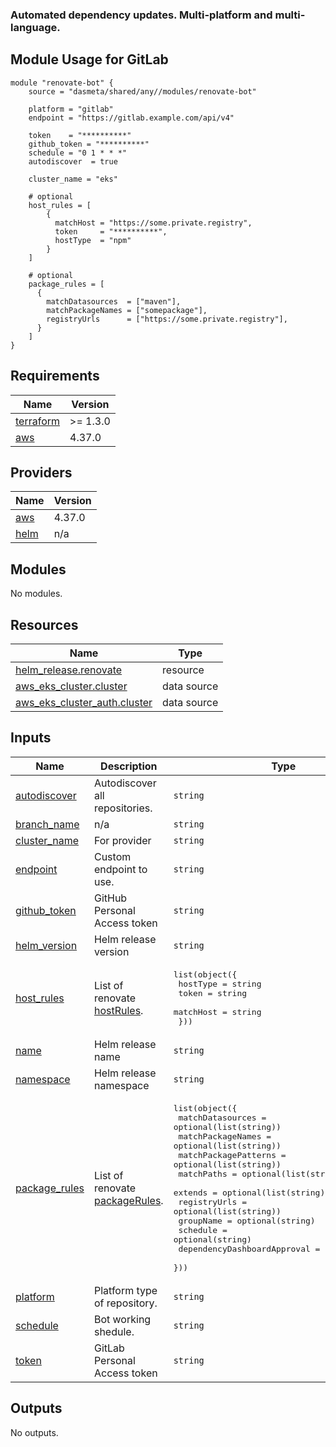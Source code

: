 ### Automated dependency updates. Multi-platform and multi-language.

## Module Usage for GitLab
```
module "renovate-bot" {
    source = "dasmeta/shared/any//modules/renovate-bot"

    platform = "gitlab"
    endpoint = "https://gitlab.example.com/api/v4"

    token    = "**********"
    github_token = "**********"
    schedule = "0 1 * * *"
    autodiscover  = true

    cluster_name = "eks"

    # optional
    host_rules = [
        {
          matchHost = "https://some.private.registry",
          token     = "**********",
          hostType  = "npm"
        }
    ]

    # optional
    package_rules = [
      {
        matchDatasources  = ["maven"],
        matchPackageNames = ["somepackage"],
        registryUrls      = ["https://some.private.registry"],
      }
    ]
}
```
<!-- BEGINNING OF PRE-COMMIT-TERRAFORM DOCS HOOK -->
## Requirements

| Name | Version |
|------|---------|
| <a name="requirement_terraform"></a> [terraform](#requirement\_terraform) | >= 1.3.0 |
| <a name="requirement_aws"></a> [aws](#requirement\_aws) | 4.37.0 |

## Providers

| Name | Version |
|------|---------|
| <a name="provider_aws"></a> [aws](#provider\_aws) | 4.37.0 |
| <a name="provider_helm"></a> [helm](#provider\_helm) | n/a |

## Modules

No modules.

## Resources

| Name | Type |
|------|------|
| [helm_release.renovate](https://registry.terraform.io/providers/hashicorp/helm/latest/docs/resources/release) | resource |
| [aws_eks_cluster.cluster](https://registry.terraform.io/providers/hashicorp/aws/4.37.0/docs/data-sources/eks_cluster) | data source |
| [aws_eks_cluster_auth.cluster](https://registry.terraform.io/providers/hashicorp/aws/4.37.0/docs/data-sources/eks_cluster_auth) | data source |

## Inputs

| Name | Description | Type | Default | Required |
|------|-------------|------|---------|:--------:|
| <a name="input_autodiscover"></a> [autodiscover](#input\_autodiscover) | Autodiscover all repositories. | `string` | `true` | no |
| <a name="input_branch_name"></a> [branch\_name](#input\_branch\_name) | n/a | `string` | `"renovate-configure"` | no |
| <a name="input_cluster_name"></a> [cluster\_name](#input\_cluster\_name) | For provider | `string` | n/a | yes |
| <a name="input_endpoint"></a> [endpoint](#input\_endpoint) | Custom endpoint to use. | `string` | `"https://gitlab.example.com/api/v4"` | no |
| <a name="input_github_token"></a> [github\_token](#input\_github\_token) | GitHub Personal Access token | `string` | n/a | yes |
| <a name="input_helm_version"></a> [helm\_version](#input\_helm\_version) | Helm release version | `string` | `"41.42.2"` | no |
| <a name="input_host_rules"></a> [host\_rules](#input\_host\_rules) | List of renovate [hostRules](https://docs.renovatebot.com/configuration-options/#hostrules). | <pre>list(object({<br/>    hostType  = string<br/>    token     = string<br/>    matchHost = string<br/>  }))</pre> | `[]` | no |
| <a name="input_name"></a> [name](#input\_name) | Helm release name | `string` | `"renovate"` | no |
| <a name="input_namespace"></a> [namespace](#input\_namespace) | Helm release namespace | `string` | `"renovate"` | no |
| <a name="input_package_rules"></a> [package\_rules](#input\_package\_rules) | List of renovate [packageRules](https://docs.renovatebot.com/configuration-options/#packagerules). | <pre>list(object({<br/>    matchDatasources            = optional(list(string))<br/>    matchPackageNames           = optional(list(string))<br/>    matchPackagePatterns        = optional(list(string))<br/>    matchPaths                  = optional(list(string))<br/>    extends                     = optional(list(string))<br/>    registryUrls                = optional(list(string))<br/>    groupName                   = optional(string)<br/>    schedule                    = optional(string)<br/>    dependencyDashboardApproval = optional(bool)<br/>  }))</pre> | `[]` | no |
| <a name="input_platform"></a> [platform](#input\_platform) | Platform type of repository. | `string` | `"gitlab"` | no |
| <a name="input_schedule"></a> [schedule](#input\_schedule) | Bot working shedule. | `string` | `"0 1 * * *"` | no |
| <a name="input_token"></a> [token](#input\_token) | GitLab Personal Access token | `string` | n/a | yes |

## Outputs

No outputs.
<!-- END OF PRE-COMMIT-TERRAFORM DOCS HOOK -->
